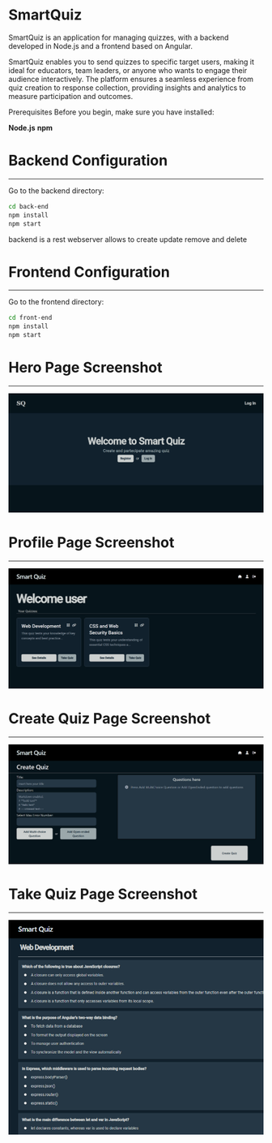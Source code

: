 # SmartQuiz

SmartQuiz is an application for managing quizzes, with a backend developed in Node.js and a frontend based on Angular.

SmartQuiz enables you to send quizzes to specific target users, making it ideal for educators, team leaders, or anyone who wants to engage their audience interactively. The platform ensures a seamless experience from quiz creation to response collection, providing insights and analytics to measure participation and outcomes.

Prerequisites
Before you begin, make sure you have installed:

**Node.js**
**npm**

# Backend Configuration

---

Go to the backend directory:

```bash
cd back-end
npm install
npm start
```

backend is a rest webserver allows to create update remove and delete

# Frontend Configuration

---

Go to the frontend directory:

```bash
cd front-end
npm install
npm start
```

# Hero Page Screenshot

---

![Hero Page Screenshot](./screenshots/hero-page.png)

# Profile Page Screenshot

---

![Profile Page Screenshot](./screenshots/profile-page.png)

# Create Quiz Page Screenshot

---

![Create Quiz Page Screenshot](./screenshots/create-page.png)

# Take Quiz Page Screenshot

---

![Take Quiz Page Screenshot](./screenshots/take-page.png)
